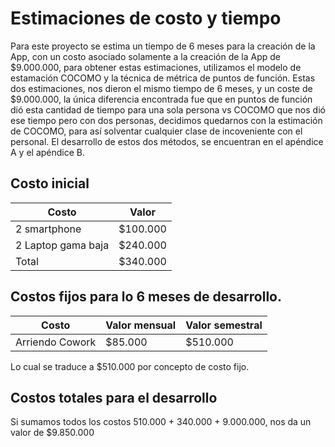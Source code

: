 # Estimaciones de costo y tiempo

Para este proyecto se estima un tiempo de 6 meses para la creación de la App, con un costo asociado solamente a la creación de la App de $9.000.000, para obtener estas estimaciones, utilizamos el modelo de estamación COCOMO y la técnica de métrica de puntos de función. Estas dos estimaciones, nos dieron el mismo tiempo de 6 meses, y un coste de $9.000.000, la única diferencia encontrada fue que en puntos de función dió esta cantidad de tiempo para una sola persona vs COCOMO que nos dió ese tiempo pero con dos personas, decidimos quedarnos con la estimación de COCOMO, para así solventar cualquier clase de incoveniente con el personal.
El desarrollo de estos dos métodos, se encuentran en el apéndice A y el apéndice B.

## Costo inicial
Costo        | Valor
-------------|------
2 smartphone | $100.000
2 Laptop gama baja | $240.000
Total              | $340.000
## Costos fijos para lo 6 meses de desarrollo.
Costo           | Valor mensual | Valor semestral
----------------|---------------|----------------
Arriendo Cowork | $85.000       | $510.000

Lo cual se traduce a $510.000 por concepto de costo fijo.

## Costos totales para el desarrollo
Si sumamos todos los costos 510.000 + 340.000 + 9.000.000, nos da un valor de $9.850.000

